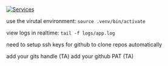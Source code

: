 [![Services](https://github.com/MaximilianAdF/INDA-manager/actions/workflows/test.yml/badge.svg)](https://github.com/MaximilianAdF/INDA-manager/actions/workflows/test.yml)

use the virutal environment: `source .venv/bin/activate`

view logs in realtime: `tail -f logs/app.log`

need to setup ssh keys for github to clone repos automatically

add your gits handle (TA)
add your github PAT (TA)
